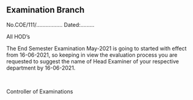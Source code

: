 ## Examination Branch

No.COE/111/................. Dated:.........

All HOD’s

The End Semester Examination May-2021 is going to started with effect from 16-06-2021, so keeping in view the evaluation process you are requested to suggest the name of Head Examiner of your respective department by 16-06-2021.


</br>

Controller of Examinations
